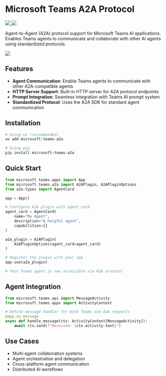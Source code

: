 # Microsoft Teams A2A Protocol

<p>
    <a href="https://pypi.org/project/microsoft-teams-a2a/" target="_blank">
        <img src="https://img.shields.io/pypi/v/microsoft-teams-a2a" />
    </a>
    <a href="https://pypi.org/project/microsoft-teams-a2a" target="_blank">
        <img src="https://img.shields.io/pypi/dw/microsoft-teams-a2a" />
    </a>
</p>

Agent-to-Agent (A2A) protocol support for Microsoft Teams AI applications.
Enables Teams agents to communicate and collaborate with other AI agents using standardized protocols.

<a href="https://microsoft.github.io/teams-ai" target="_blank">
    <img src="https://img.shields.io/badge/📖 Getting Started-blue?style=for-the-badge" />
</a>

## Features

- **Agent Communication**: Enable Teams agents to communicate with other A2A-compatible agents
- **HTTP Server Support**: Built-in HTTP server for A2A protocol endpoints
- **Prompt Integration**: Seamless integration with Teams AI prompt system
- **Standardized Protocol**: Uses the A2A SDK for standard agent communication

## Installation

```bash
# Using uv (recommended)
uv add microsoft-teams-a2a

# Using pip
pip install microsoft-teams-a2a
```

## Quick Start

```python
from microsoft.teams.apps import App
from microsoft.teams.a2a import A2APlugin, A2APluginOptions
from a2a.types import AgentCard

app = App()

# Configure A2A plugin with agent card
agent_card = AgentCard(
    name="My Agent",
    description="A helpful agent",
    capabilities={}
)

a2a_plugin = A2APlugin(
    A2APluginOptions(agent_card=agent_card)
)

# Register the plugin with your app
app.use(a2a_plugin)

# Your Teams agent is now accessible via A2A protocol
```

## Agent Integration

```python
from microsoft.teams.api import MessageActivity
from microsoft.teams.apps import ActivityContext

# Define message handler for both Teams and A2A requests
@app.on_message
async def handle_message(ctx: ActivityContext[MessageActivity]):
    await ctx.send(f"Received: {ctx.activity.text}")
```

## Use Cases

- Multi-agent collaboration systems
- Agent orchestration and delegation
- Cross-platform agent communication
- Distributed AI workflows
